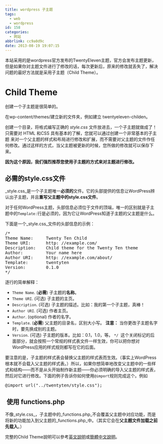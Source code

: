 ```yaml
---
title: wordpress 子主题
tags:
  - web
  - wordpress
id: 158
categories:
  - 网站
abbrlink: cc9a0d9c
date: 2013-08-19 19:07:15
---
```


本站采用的是wordpress官方发布的TwentyEleven主题，官方会发布主题更新，但是如果你对主题文件进行了修改的话，每次更新后，原来的修改就丢失了，解决问题的最好方法就是采用子主题（Child Theme）。

# Child Theme

创建一个子主题是很简单的。

在wp-content/themes/建立新的文件夹，例如建立 twentyeleven-childen。

创建一个目录，将格式编写正确的 _style.css_ 文件放进去，一个子主题就做成了！只需要对 HTML 和CSS 具有基本的了解，您就可以通过创建一个非常基本的子主题 来对一个父主题的样式和布局进行修改和扩展，而不需要对父主题的文件作任何修改。通过这样的方式，当父主题被更新的时候，您所做的修改就可以保存下来。

**因为这个原因，我们强烈推荐您使用子主题的方式来对主题进行修改。<!--more-->**

## 必需的style.css文件

_style.css_是一个子主题唯一**必须的**文件。它的头部提供的信息让WordPress辨认出子主题，并且**重写父主题中的style.css文件**。

对于任何WordPress主题，头部信息必须位于文件的顶端，唯一的区别就是子主题中的`Template:`行是必须的，因为它让WordPress知道子主题的父主题是什么。

下面是一个_style.css_文件的头部信息的示例：
<pre>/*
Theme Name:     Twenty Ten Child
Theme URI:      http: //example.com/
Description:    Child theme for the Twenty Ten theme 
Author:         Your name here
Author URI:     http: //example.com/about/
Template:       twentyten
Version:        0.1.0
*/</pre>
逐行的简单解释：

*   `Theme Name`. (**必需**) 子主题的**名称**。
*   `Theme URI`. (可选) 子主题的主页。
*   `Description`. (可选) 子主题的描述。比如：我的第一个子主题，真棒！
*   `Author URI`. (可选) 作者主页。
*   `Author`. (optional) 作者的名字。
*   `Template`. (**必需**) 父主题的目录名，区别大小写。 **注意：** 当你更改子主题名字时，要先换成别的主题。
*   `Version`. (可选) 子主题的版本。比如：0.1，1.0，等。
`*/ `这个关闭标记的后面部分，就会按照一个常规的样式表文件一样生效，你可以把你想对WordPress应用的样式规则都写在它的后面。

要注意的是，子主题的样式表会替换父主题的样式表而生效。（事实上WordPress根本就不会载入父主题的样式表。）所以，如果你想简单地改变父主题中的一些样式和结构——而不是从头开始制作新主题——你必须明确的导入父主题的样式表，然后对它进行修改。下面的例子告诉你如何使用`@import`规则完成这个。例如
<pre class="">@import url("../twentyten/style.css");</pre>

##  使用 functions.php

不像_style.css_，子主题中的_functions.php_不会覆盖父主题中对应功能，而是将新的功能加入到父主题的_functions.php_中。（其实它会在**父主题文件加载之前先载入**。）

完整的Child Theme說明可以參考[英文說明](http://codex.wordpress.org/Child_Themes)或[簡體中文說明](http://codex.wordpress.org/zh-cn:%E5%AD%90%E4%B8%BB%E9%A1%8C)。